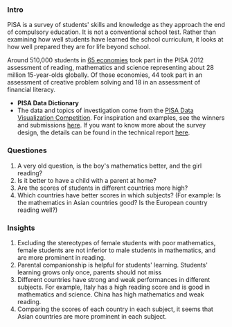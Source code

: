 ### Intro

PISA is a survey of students' skills and knowledge as they approach the end of compulsory education. It is not a conventional school test. Rather than examining how well students have learned the school curriculum, it looks at how well prepared they are for life beyond school.



Around 510,000 students in [65 economies](https://www.google.com/url?q=http://www.oecd.org/pisa/aboutpisa/pisa-2012-participants.htm&sa=D&ust=1560360684115000) took part in the PISA 2012 assessment of reading, mathematics and science representing about 28 million 15-year-olds globally. Of those economies, 44 took part in an assessment of creative problem solving and 18 in an assessment of financial literacy.



- **PISA Data Dictionary**
- The data and topics of investigation come from the [PISA Data Visualization Competition](https://www.google.com/url?q=http://www.oecd.org/pisa/pisaproducts/datavisualizationcontest.htm&sa=D&ust=1560360684116000). For inspiration and examples, see the winners and submissions [here](https://www.google.com/url?q=http://mi2.mini.pw.edu.pl:8080/SmarterPoland/PISAcontest/&sa=D&ust=1560360684116000). If you want to know more about the survey design, the details can be found in the technical report [here](https://www.google.com/url?q=http://www.oecd.org/pisa/data/pisa2012technicalreport.htm&sa=D&ust=1560360684116000).



### Questiones

1. A very old question, is the boy's mathematics better, and the girl reading?
2. Is it better to have a child with a parent at home?
3. Are the scores of students in different countries more high?
4. Which countries have better scores in which subjects? (For example: Is the mathematics in Asian countries good? Is the European country reading well?)

### Insights

1. Excluding the stereotypes of female students with poor mathematics, female students are not inferior to male students in mathematics, and are more prominent in reading.
2. Parental companionship is helpful for students' learning. Students' learning grows only once, parents should not miss
3. Different countries have strong and weak performances in different subjects. For example, Italy has a high reading score and is good in mathematics and science. China has high mathematics and weak reading.
4. Comparing the scores of each country in each subject, it seems that Asian countries are more prominent in each subject.
